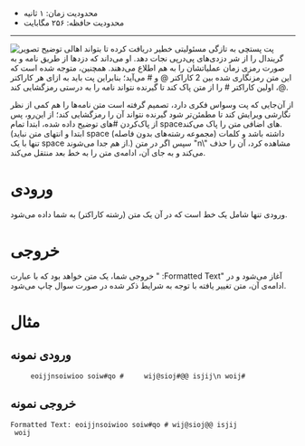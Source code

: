 + محدودیت زمان: ۱ ثانیه
+ محدودیت حافظه: ۲۵۶ مگابایت

----------
![توضیح تصویر](https://uploadkon.ir/uploads/dec718_232047.jpg)
پت پستچی به تازگی مسئولیتی خطیر دریافت کرده تا بتواند اهالی گریندال را از شر دزدی‌های پی‌در‌پی نجات دهد. او می‌داند که دزدها از طریق نامه و به صورت رمزی زمان عملیاتشان را به هم اطلاع می‌دهند. همچنین، متوجه شده است که این متن رمزنگاری شده بین 2 کاراکتر @ و # می‌آید؛ بنابراین پت باید به ازای هر کاراکتر @، اولین کاراکتر # را از متن پاک کند تا گیرنده نتواند نامه را به درستی رمزگشایی کند.
 
از آن‌جایی که پت وسواس فکری دارد، تصمیم گرفته است متن نامه‌ها را هم کمی از نظر نگارشی ویرایش کند تا مطمئن‌تر شود گیرنده نتواند آن را رمزگشایی کند؛ از این‌رو، پس از پاک‌کردن #های توضیح داده شده، ابتدا تمام spaceهای اضافی متن را پاک می‌کند. (ابتدا و انتهای متن نباید space داشته باشد و کلمات (مجموعه رشته‌های بدون فاصله) تنها با یک space از هم جدا می‌شوند.) سپس اگر در متن "n\\" مشاهده کرد، آن را حذف می‌کند و به جای آن، ادامه‌ی متن را به خط بعد منتقل می‌کند.

# ورودی
ورودی تنها شامل یک خط است که در آن یک متن (رشته کاراکتر) به شما داده می‌شود.

# خروجی
خروجی شما، یک متن خواهد بود که با عبارت " :Formatted Text" آغاز می‌شود و در ادامه‌ی آن، متن تغییر یافته با توجه به شرایط ذکر شده در صورت سوال چاپ می‌شود.

# مثال
## ورودی نمونه
```
     eoijjnsoiwioo soiw#qo #     wij@sioj#@@ isjij\n woij#  
```

## خروجی نمونه
```
Formatted Text: eoijjnsoiwioo soiw#qo # wij@sioj@@ isjij
 woij
```
